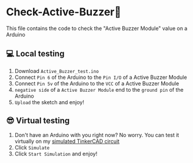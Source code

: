# Check-Active-Buzzer🎵 
This file contains the code to check the "Active Buzzer Module" value on a Arduino

<body>
<h2>💻 Local testing</h2>
<ol>
    <li>Download <code>Active_Buzzer_test.ino</code></li>
    <li>Connect <code>Pin 6</code> of the Arduino to the <code>Pin I/O</code> of a Active Buzzer Module</li>
    <li>Connect <code>Pin 5v</code> of the Arduino to the <code>VCC</code> of a Active Buzzer Module</li>
    <li><code>negative side</code> of a <code>Active Buzzer Module</code> end to the <code>ground pin</code> of the Arduino</li>
    <li><code>Upload</code> the sketch and enjoy!</li>
</ol>
<h2>😎 Virtual testing</h2>
<ol>
    <li>Don't have an Arduino with you right now? No worry. You can test it virtually on my <a href="https://www.tinkercad.com/things/cPToxoG9tJR-terrific-turing-fulffy/editel?sharecode=NC_OYxucYUeWs-K16VvcaCCA260QFxR9U-WL7u5x4Xk" rel="nofollow">simulated TinkerCAD circuit</a></li>
    <li>Click <code>Simulate</code></li>
    <li>Click <code>Start Simulation</code> and enjoy!</li>
<ol>
</body>
